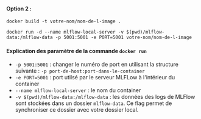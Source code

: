 #### Option 2 :

`docker build -t votre-nom/nom-de-l-image .`

`docker run -d --name mlflow-local-server -v $(pwd)/mlflow-data:/mlflow-data -p 5001:5001 -e PORT=5001 votre-nom/nom-de-l-image`

#### Explication des paramètre de la commande `docker run`

- `-p 5001:5001` : changer le numéro de port en utilisant la structure suivante : `-p port-de-host:port-dans-le-container`
- `-e PORT=5001` : port utilsé par le serveur MLFLow à l'intérieur du container
- `--name mlflow-local-server` : le nom du container
- `-v $(pwd)/mlflow-data:/mlflow-data` : les données des logs de MLFlow sont stockées dans un dossier `mlflow-data`. Ce flag permet de synchroniser ce dossier avec votre dossier local. 